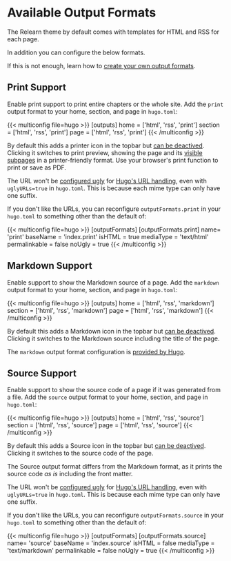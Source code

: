 # Available Output Formats

The Relearn theme by default comes with templates for HTML and RSS for each page.

In addition you can configure the below formats.

If this is not enough, learn how to [create your own output formats](configuration/customization/outputformats).

## Print Support

Enable print support to print entire chapters or the whole site. Add the `print` output format to your home, section, and page in `hugo.toml`:

{{< multiconfig file=hugo >}}
[outputs]
  home = ['html', 'rss', 'print']
  section = ['html', 'rss', 'print']
  page = ['html', 'rss', 'print']
{{< /multiconfig >}}

By default this adds a printer icon in the topbar but [can be deactived](authoring/frontmatter/topbar/#print-button). Clicking it switches to print preview, showing the page and its [visible subpages](configuration/content/hidden) in a printer-friendly format. Use your browser's print function to print or save as PDF.

The URL won't be [configured ugly](https://gohugo.io/templates/output-formats/#configure-output-formats) for [Hugo's URL handling](https://gohugo.io/content-management/urls/#ugly-urls), even with `uglyURLs=true` in `hugo.toml`. This is because each mime type can only have one suffix.

If you don't like the URLs, you can reconfigure `outputFormats.print` in your `hugo.toml` to something other than the default of:

{{< multiconfig file=hugo >}}
[outputFormats]
  [outputFormats.print]
    name= 'print'
    baseName = 'index.print'
    isHTML = true
    mediaType = 'text/html'
    permalinkable = false
    noUgly = true
{{< /multiconfig >}}

## Markdown Support

Enable support to show the Markdown source of a page. Add the `markdown` output format to your home, section, and page in `hugo.toml`:

{{< multiconfig file=hugo >}}
[outputs]
  home = ['html', 'rss', 'markdown']
  section = ['html', 'rss', 'markdown']
  page = ['html', 'rss', 'markdown']
{{< /multiconfig >}}

By default this adds a Markdown icon in the topbar but [can be deactived](authoring/frontmatter/topbar/#markdown-button). Clicking it switches to the Markdown source including the title of the page.

The `markdown` output format configuration is [provided by Hugo](https://gohugo.io/templates/output-formats/#output-format-definitions).

## Source Support

Enable support to show the source code of a page if it was generated from a file. Add the `source` output format to your home, section, and page in `hugo.toml`:

{{< multiconfig file=hugo >}}
[outputs]
  home = ['html', 'rss', 'source']
  section = ['html', 'rss', 'source']
  page = ['html', 'rss', 'source']
{{< /multiconfig >}}

By default this adds a Source icon in the topbar but [can be deactived](authoring/frontmatter/topbar/#source-button). Clicking it switches to the source code of the page.

The Source output format differs from the Markdown format, as it prints the source code _as is_ including the front matter.

The URL won't be [configured ugly](https://gohugo.io/templates/output-formats/#configure-output-formats) for [Hugo's URL handling](https://gohugo.io/content-management/urls/#ugly-urls), even with `uglyURLs=true` in `hugo.toml`. This is because each mime type can only have one suffix.

If you don't like the URLs, you can reconfigure `outputFormats.source` in your `hugo.toml` to something other than the default of:

{{< multiconfig file=hugo >}}
[outputFormats]
  [outputFormats.source]
    name= 'source'
    baseName = 'index.source'
    isHTML = false
    mediaType = 'text/markdown'
    permalinkable = false
    noUgly = true
{{< /multiconfig >}}
